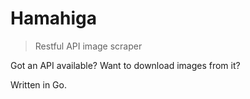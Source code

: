 # Hamahiga

> Restful API image scraper

Got an API available? Want to download images from it?

Written in Go.


